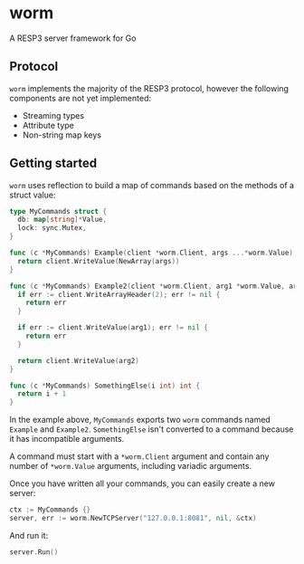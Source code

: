 # worm

A RESP3 server framework for Go

## Protocol

`worm` implements the majority of the RESP3 protocol, however the following components are not yet implemented:
- Streaming types
- Attribute type
- Non-string map keys

## Getting started

`worm` uses reflection to build a map of commands based on the methods of a struct value:

```go
type MyCommands struct {
  db: map[string]*Value,
  lock: sync.Mutex,
}

func (c *MyCommands) Example(client *worm.Client, args ...*worm.Value) error {
  return client.WriteValue(NewArray(args))
}

func (c *MyCommands) Example2(client *worm.Client, arg1 *worm.Value, arg2 *worm.Value) error {
  if err := client.WriteArrayHeader(2); err != nil {
    return err
  }

  if err := client.WriteValue(arg1); err != nil {
    return err
  }

  return client.WriteValue(arg2)
}

func (c *MyCommands) SomethingElse(i int) int {
  return i + 1
}
```

In the example above, `MyCommands` exports two `worm` commands named `Example` and `Example2`. `SomethingElse`
isn't converted to a command because it has incompatible arguments.

A command must start with a `*worm.Client` argument and contain any number of `*worm.Value` arguments, including
variadic arguments.

Once you have written all your commands, you can easily create a new server:

```go
ctx := MyCommands {}
server, err := worm.NewTCPServer("127.0.0.1:8081", nil, &ctx)
```

And run it:

```go
server.Run()
```
